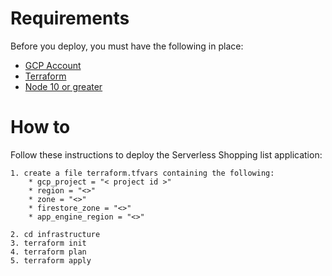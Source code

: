 # Requirements

Before you deploy, you must have the following in place:

* [GCP Account](https://cloud.google.com/)
* [Terraform](https://learn.hashicorp.com/tutorials/terraform/install-cli)
* [Node 10 or greater](https://nodejs.org/en/download/)

# How to

Follow these instructions to deploy the Serverless Shopping list application:

    1. create a file terraform.tfvars containing the following:
        * gcp_project = "< project id >"
        * region = "<>"
        * zone = "<>"
        * firestore_zone = "<>"
        * app_engine_region = "<>"
    
    2. cd infrastructure
    3. terraform init
    4. terraform plan
    5. terraform apply